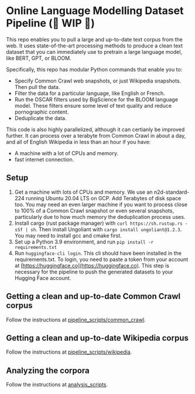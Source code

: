 # Online Language Modelling Dataset Pipeline (🚧 WIP 🚧)

This repo enables you to pull a large and up-to-date text corpus from the web. It uses state-of-the-art processing methods to produce a clean text dataset that you can immediately use to pretrain a large language model, like BERT, GPT, or BLOOM.

Specifically, this repo has modular Python commands that enable you to:
* Specify Common Crawl web snapshots, or just Wikipedia snapshots. Then pull the data.
* Filter the data for a particular language, like English or French.
* Run the OSCAR filters used by BigScience for the BLOOM language model. These filters ensure some level of text quality and reduce pornographic content.
* Deduplicate the data.

This code is also highly parallelized, although it can certianly be improved further. It can process over a terabyte from Common Crawl in about a day, and all of English Wikipedia in less than an hour if you have:
* A machine with a lot of CPUs and memory.
* fast internet connection.

## Setup
1. Get a machine with lots of CPUs and memory. We use an n2d-standard-224 running Ubuntu 20.04 LTS on GCP. Add Terabytes of disk space too. You may need an even larger machine if you want to process close to 100% of a Common Crawl snapshot or even several snapshots, particularly due to how much memory the deduplication process uses.
2. Install cargo (rust package manager) with `curl https://sh.rustup.rs -sSf | sh`. Then install Ungoliant with `cargo install ungoliant@1.2.3`. You may need to install gcc and cmake first.
3. Set up a Python 3.9 environment, and run `pip install -r requirements.txt`
5. Run `huggingface-cli login`. This cli should have been installed in the requirements.txt. To login, you need to paste a token from your account at [https://huggingface.co](https://huggingface.co). This step is necessary for the pipeline to push the generated datasets to your Hugging Face account.

## Getting a clean and up-to-date Common Crawl corpus

Follow the instructions at [pipeline_scripts/common_crawl](pipeline_scripts/common_crawl).

## Getting a clean and up-to-date Wikipedia corpus

Follow the instructions at [pipeline_scripts/wikipedia](pipeline_scripts/wikipedia).

## Analyzing the corpora

Follow the instructions at [analysis_scripts](analysis_scripts).

